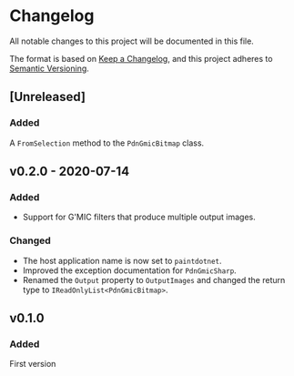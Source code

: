 # Changelog

All notable changes to this project will be documented in this file.

The format is based on [Keep a Changelog](https://keepachangelog.com/en/1.0.0/),
and this project adheres to [Semantic Versioning](https://semver.org/spec/v2.0.0.html).

## [Unreleased]

### Added

A `FromSelection` method to the `PdnGmicBitmap` class.

## v0.2.0 - 2020-07-14

### Added

* Support for G'MIC filters that produce multiple output images.

### Changed

* The host application name is now set to `paintdotnet`.
* Improved the exception documentation for `PdnGmicSharp`.
* Renamed the `Output` property to `OutputImages` and changed the return type to `IReadOnlyList<PdnGmicBitmap>`.

## v0.1.0

### Added

First version

